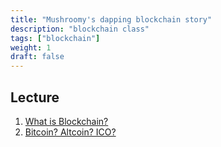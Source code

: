 ```yaml
---
title: "Mushroomy's dapping blockchain story"
description: "blockchain class"
tags: ["blockchain"]
weight: 1
draft: false
---
```


## Lecture
1. [What is Blockchain?](https://wacilpong.github.io/blog/post/blockchain-1/)
2. [Bitcoin? Altcoin? ICO?](https://wacilpong.github.io/post/blockchain-2)